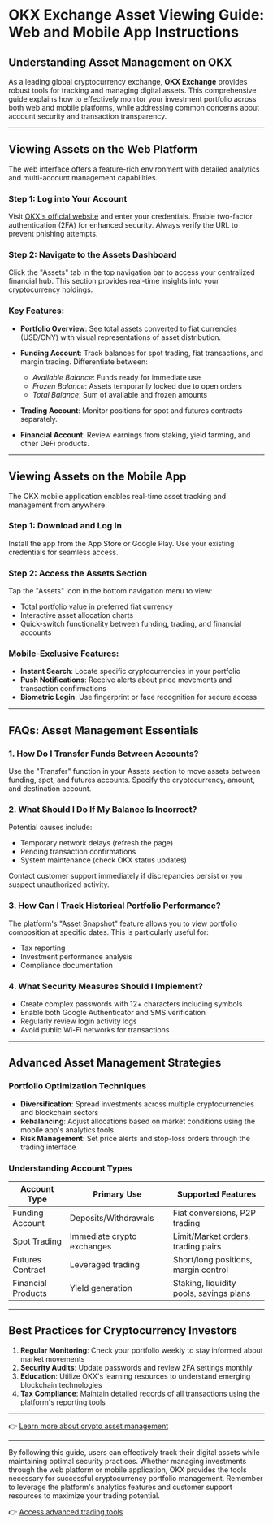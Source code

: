 # OKX Exchange Asset Viewing Guide: Web and Mobile App Instructions

## Understanding Asset Management on OKX

As a leading global cryptocurrency exchange, **OKX Exchange** provides robust tools for tracking and managing digital assets. This comprehensive guide explains how to effectively monitor your investment portfolio across both web and mobile platforms, while addressing common concerns about account security and transaction transparency.

---

## Viewing Assets on the Web Platform

The web interface offers a feature-rich environment with detailed analytics and multi-account management capabilities.

### Step 1: Log into Your Account
Visit [OKX's official website](https://bit.ly/okx-bonus) and enter your credentials. Enable two-factor authentication (2FA) for enhanced security. Always verify the URL to prevent phishing attempts.

### Step 2: Navigate to the Assets Dashboard
Click the "Assets" tab in the top navigation bar to access your centralized financial hub. This section provides real-time insights into your cryptocurrency holdings.

### Key Features:
- **Portfolio Overview**: See total assets converted to fiat currencies (USD/CNY) with visual representations of asset distribution.
- **Funding Account**: Track balances for spot trading, fiat transactions, and margin trading. Differentiate between:
  - *Available Balance*: Funds ready for immediate use
  - *Frozen Balance*: Assets temporarily locked due to open orders
  - *Total Balance*: Sum of available and frozen amounts

- **Trading Account**: Monitor positions for spot and futures contracts separately.
- **Financial Account**: Review earnings from staking, yield farming, and other DeFi products.

---

## Viewing Assets on the Mobile App

The OKX mobile application enables real-time asset tracking and management from anywhere.

### Step 1: Download and Log In
Install the app from the App Store or Google Play. Use your existing credentials for seamless access.

### Step 2: Access the Assets Section
Tap the "Assets" icon in the bottom navigation menu to view:

- Total portfolio value in preferred fiat currency
- Interactive asset allocation charts
- Quick-switch functionality between funding, trading, and financial accounts

### Mobile-Exclusive Features:
- **Instant Search**: Locate specific cryptocurrencies in your portfolio
- **Push Notifications**: Receive alerts about price movements and transaction confirmations
- **Biometric Login**: Use fingerprint or face recognition for secure access

---

## FAQs: Asset Management Essentials

### 1. How Do I Transfer Funds Between Accounts?
Use the "Transfer" function in your Assets section to move assets between funding, spot, and futures accounts. Specify the cryptocurrency, amount, and destination account.

### 2. What Should I Do If My Balance Is Incorrect?
Potential causes include:
- Temporary network delays (refresh the page)
- Pending transaction confirmations
- System maintenance (check OKX status updates)

Contact customer support immediately if discrepancies persist or you suspect unauthorized activity.

### 3. How Can I Track Historical Portfolio Performance?
The platform's "Asset Snapshot" feature allows you to view portfolio composition at specific dates. This is particularly useful for:
- Tax reporting
- Investment performance analysis
- Compliance documentation

### 4. What Security Measures Should I Implement?
- Create complex passwords with 12+ characters including symbols
- Enable both Google Authenticator and SMS verification
- Regularly review login activity logs
- Avoid public Wi-Fi networks for transactions

---

## Advanced Asset Management Strategies

### Portfolio Optimization Techniques
- **Diversification**: Spread investments across multiple cryptocurrencies and blockchain sectors
- **Rebalancing**: Adjust allocations based on market conditions using the mobile app's analytics tools
- **Risk Management**: Set price alerts and stop-loss orders through the trading interface

### Understanding Account Types
| Account Type      | Primary Use                  | Supported Features                     |
|--------------------|------------------------------|----------------------------------------|
| Funding Account    | Deposits/Withdrawals         | Fiat conversions, P2P trading          |
| Spot Trading       | Immediate crypto exchanges   | Limit/Market orders, trading pairs     |
| Futures Contract   | Leveraged trading            | Short/long positions, margin control   |
| Financial Products | Yield generation             | Staking, liquidity pools, savings plans|

---

## Best Practices for Cryptocurrency Investors

1. **Regular Monitoring**: Check your portfolio weekly to stay informed about market movements
2. **Security Audits**: Update passwords and review 2FA settings monthly
3. **Education**: Utilize OKX's learning resources to understand emerging blockchain technologies
4. **Tax Compliance**: Maintain detailed records of all transactions using the platform's reporting tools

---

👉 [Learn more about crypto asset management](https://bit.ly/okx-bonus)

---

By following this guide, users can effectively track their digital assets while maintaining optimal security practices. Whether managing investments through the web platform or mobile application, OKX provides the tools necessary for successful cryptocurrency portfolio management. Remember to leverage the platform's analytics features and customer support resources to maximize your trading potential.

👉 [Access advanced trading tools](https://bit.ly/okx-bonus)